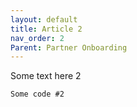 ```yaml
---
layout: default
title: Article 2
nav_order: 2
Parent: Partner Onboarding
---
```


Some text here 2

```
Some code #2
```
